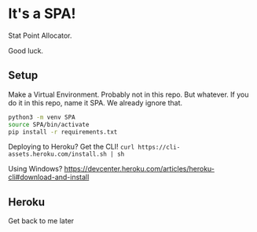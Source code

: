 It's a SPA!
===========

Stat Point Allocator.

Good luck.

Setup
-----


Make a Virtual Environment. Probably not in this repo. But whatever. If you do
it in this repo, name it SPA. We already ignore that.


```bash
python3 -m venv SPA
source SPA/bin/activate
pip install -r requirements.txt
```

Deploying to Heroku? Get the CLI!
`curl https://cli-assets.heroku.com/install.sh | sh`

Using Windows? https://devcenter.heroku.com/articles/heroku-cli#download-and-install


Heroku
------

Get back to me later
